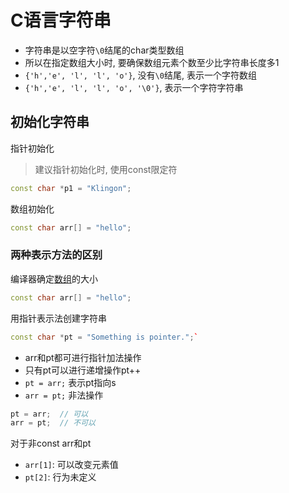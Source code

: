 # C语言字符串

- 字符串是以空字符`\0`结尾的char类型数组
- 所以在指定数组大小时, 要确保数组元素个数至少比字符串长度多1
- `{'h','e', 'l', 'l', 'o'}`, 没有`\0`结尾, 表示一个字符数组
- `{'h','e', 'l', 'l', 'o', '\0'}`, 表示一个字符字符串

## 初始化字符串

指针初始化

> 建议指针初始化时, 使用const限定符

```c++
const char *p1 = "Klingon";
```

数组初始化

```c++
const char arr[] = "hello";
```

### 两种表示方法的区别

编译器确定[数组](c++-array.md)的大小

```c++
const char arr[] = "hello";
```

用指针表示法创建字符串

```c++
const char *pt = "Something is pointer.";`
```

- arr和pt都可进行指针加法操作
- 只有pt可以进行递增操作pt++
- `pt = arr;` 表示pt指向s
- `arr = pt;` 非法操作

```c++
pt = arr;  // 可以
arr = pt;  // 不可以
```

对于非const arr和pt

- `arr[1]`: 可以改变元素值
- `pt[2]`: 行为未定义

